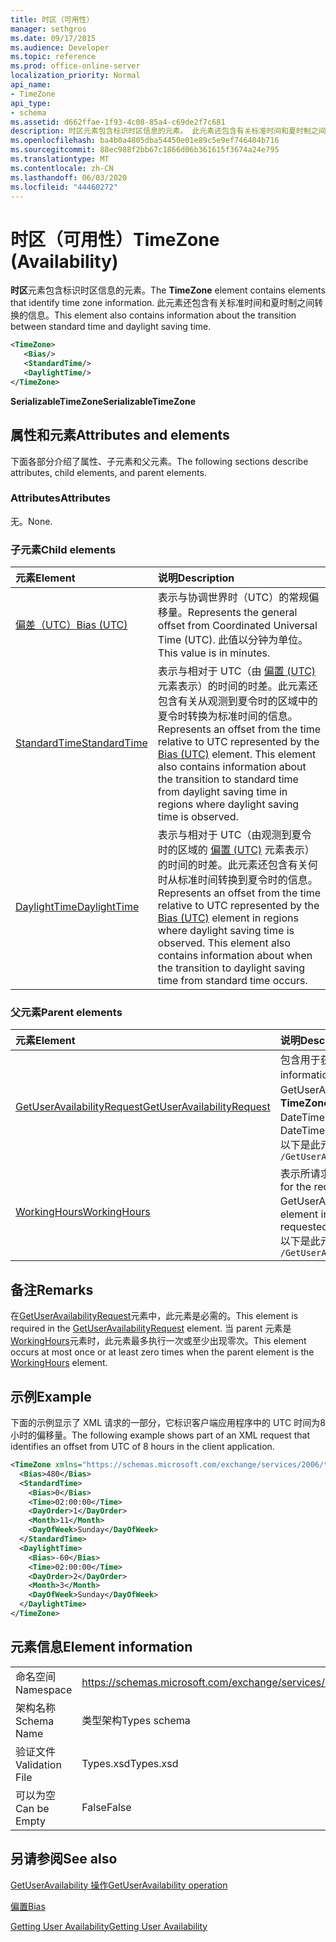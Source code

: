 ```yaml
---
title: 时区（可用性）
manager: sethgros
ms.date: 09/17/2015
ms.audience: Developer
ms.topic: reference
ms.prod: office-online-server
localization_priority: Normal
api_name:
- TimeZone
api_type:
- schema
ms.assetid: d662ffae-1f93-4c08-85a4-c69de2f7c681
description: 时区元素包含标识时区信息的元素。 此元素还包含有关标准时间和夏时制之间转换的信息。
ms.openlocfilehash: ba4b0a4805dba54450e01e89c5e9ef746404b716
ms.sourcegitcommit: 88ec988f2bb67c1866d06b361615f3674a24e795
ms.translationtype: MT
ms.contentlocale: zh-CN
ms.lasthandoff: 06/03/2020
ms.locfileid: "44460272"
---
```

# <a name="timezone-availability"></a><span data-ttu-id="4b565-104">时区（可用性）</span><span class="sxs-lookup"><span data-stu-id="4b565-104">TimeZone (Availability)</span></span>

<span data-ttu-id="4b565-105">**时区**元素包含标识时区信息的元素。</span><span class="sxs-lookup"><span data-stu-id="4b565-105">The **TimeZone** element contains elements that identify time zone information.</span></span> <span data-ttu-id="4b565-106">此元素还包含有关标准时间和夏时制之间转换的信息。</span><span class="sxs-lookup"><span data-stu-id="4b565-106">This element also contains information about the transition between standard time and daylight saving time.</span></span> 
  
```xml
<TimeZone>
   <Bias/>
   <StandardTime/>
   <DaylightTime/>
</TimeZone>
```

 <span data-ttu-id="4b565-107">**SerializableTimeZone**</span><span class="sxs-lookup"><span data-stu-id="4b565-107">**SerializableTimeZone**</span></span>
## <a name="attributes-and-elements"></a><span data-ttu-id="4b565-108">属性和元素</span><span class="sxs-lookup"><span data-stu-id="4b565-108">Attributes and elements</span></span>

<span data-ttu-id="4b565-109">下面各部分介绍了属性、子元素和父元素。</span><span class="sxs-lookup"><span data-stu-id="4b565-109">The following sections describe attributes, child elements, and parent elements.</span></span>
  
### <a name="attributes"></a><span data-ttu-id="4b565-110">Attributes</span><span class="sxs-lookup"><span data-stu-id="4b565-110">Attributes</span></span>

<span data-ttu-id="4b565-111">无。</span><span class="sxs-lookup"><span data-stu-id="4b565-111">None.</span></span>
  
### <a name="child-elements"></a><span data-ttu-id="4b565-112">子元素</span><span class="sxs-lookup"><span data-stu-id="4b565-112">Child elements</span></span>

|<span data-ttu-id="4b565-113">**元素**</span><span class="sxs-lookup"><span data-stu-id="4b565-113">**Element**</span></span>|<span data-ttu-id="4b565-114">**说明**</span><span class="sxs-lookup"><span data-stu-id="4b565-114">**Description**</span></span>|
|:-----|:-----|
|[<span data-ttu-id="4b565-115">偏差（UTC）</span><span class="sxs-lookup"><span data-stu-id="4b565-115">Bias (UTC)</span></span>](bias-utc.md) <br/> |<span data-ttu-id="4b565-116">表示与协调世界时（UTC）的常规偏移量。</span><span class="sxs-lookup"><span data-stu-id="4b565-116">Represents the general offset from Coordinated Universal Time (UTC).</span></span> <span data-ttu-id="4b565-117">此值以分钟为单位。</span><span class="sxs-lookup"><span data-stu-id="4b565-117">This value is in minutes.</span></span>  <br/> |
|[<span data-ttu-id="4b565-118">StandardTime</span><span class="sxs-lookup"><span data-stu-id="4b565-118">StandardTime</span></span>](standardtime.md) <br/> |<span data-ttu-id="4b565-p104">表示与相对于 UTC（由 [偏置 (UTC)](bias-utc.md) 元素表示）的时间的时差。此元素还包含有关从观测到夏令时的区域中的夏令时转换为标准时间的信息。  </span><span class="sxs-lookup"><span data-stu-id="4b565-p104">Represents an offset from the time relative to UTC represented by the [Bias (UTC)](bias-utc.md) element. This element also contains information about the transition to standard time from daylight saving time in regions where daylight saving time is observed.  </span></span><br/> |
|[<span data-ttu-id="4b565-121">DaylightTime</span><span class="sxs-lookup"><span data-stu-id="4b565-121">DaylightTime</span></span>](daylighttime.md) <br/> |<span data-ttu-id="4b565-p105">表示与相对于 UTC（由观测到夏令时的区域的 [偏置 (UTC)](bias-utc.md) 元素表示）的时间的时差。此元素还包含有关何时从标准时间转换到夏令时的信息。  </span><span class="sxs-lookup"><span data-stu-id="4b565-p105">Represents an offset from the time relative to UTC represented by the [Bias (UTC)](bias-utc.md) element in regions where daylight saving time is observed. This element also contains information about when the transition to daylight saving time from standard time occurs.  </span></span><br/> |
   
### <a name="parent-elements"></a><span data-ttu-id="4b565-124">父元素</span><span class="sxs-lookup"><span data-stu-id="4b565-124">Parent elements</span></span>

|<span data-ttu-id="4b565-125">**元素**</span><span class="sxs-lookup"><span data-stu-id="4b565-125">**Element**</span></span>|<span data-ttu-id="4b565-126">**说明**</span><span class="sxs-lookup"><span data-stu-id="4b565-126">**Description**</span></span>|
|:-----|:-----|
|[<span data-ttu-id="4b565-127">GetUserAvailabilityRequest</span><span class="sxs-lookup"><span data-stu-id="4b565-127">GetUserAvailabilityRequest</span></span>](getuseravailabilityrequest.md) <br/> |<span data-ttu-id="4b565-128">包含用于获取用户可用性信息的参数。</span><span class="sxs-lookup"><span data-stu-id="4b565-128">Contains the arguments used to obtain user availability information.</span></span> <span data-ttu-id="4b565-129">这是一个根元素。</span><span class="sxs-lookup"><span data-stu-id="4b565-129">This is a root element.</span></span>  <br/> <span data-ttu-id="4b565-130">GetUserAvailabilityRequest 消息中的**时区**元素表示在其中指定请求中的 DateTime 值的时区。</span><span class="sxs-lookup"><span data-stu-id="4b565-130">The **TimeZone** element in the GetUserAvailabilityRequest message represents the time zone in which the DateTime values in the request are specified.</span></span> <span data-ttu-id="4b565-131">可用性服务返回的日期/时间值也在此时区中。</span><span class="sxs-lookup"><span data-stu-id="4b565-131">The DateTime values returned by the Availability service are also in this time zone.</span></span>  <br/> <span data-ttu-id="4b565-132">以下是此元素的 XPath：</span><span class="sxs-lookup"><span data-stu-id="4b565-132">The following is the XPath to this element:</span></span>  <br/>  `/GetUserAvailabilityRequest` <br/> |
|[<span data-ttu-id="4b565-133">WorkingHours</span><span class="sxs-lookup"><span data-stu-id="4b565-133">WorkingHours</span></span>](workinghours-ex15websvcsotherref.md) <br/> |<span data-ttu-id="4b565-134">表示所请求的邮箱用户的时区设置和工作时间。</span><span class="sxs-lookup"><span data-stu-id="4b565-134">Represents the time zone settings and working hours for the requested mailbox user.</span></span>  <br/> <span data-ttu-id="4b565-135">GetUserAvailabilityResponse 消息中的**时区**元素表示请求的邮箱用户的时区设置。</span><span class="sxs-lookup"><span data-stu-id="4b565-135">The **TimeZone** element in the GetUserAvailabilityResponse message represents the time zone settings of the requested mailbox user.</span></span>  <br/> <span data-ttu-id="4b565-136">以下是此元素的 XPath：</span><span class="sxs-lookup"><span data-stu-id="4b565-136">The following is the XPath to this element:</span></span>  <br/>  `/GetUserAvailabilityResponse/FreeBusyResponseArray/FreeBusyResponse/FreeBusyView/WorkingHours` <br/> |
   
## <a name="remarks"></a><span data-ttu-id="4b565-137">备注</span><span class="sxs-lookup"><span data-stu-id="4b565-137">Remarks</span></span>

<span data-ttu-id="4b565-138">在[GetUserAvailabilityRequest](getuseravailabilityrequest.md)元素中，此元素是必需的。</span><span class="sxs-lookup"><span data-stu-id="4b565-138">This element is required in the [GetUserAvailabilityRequest](getuseravailabilityrequest.md) element.</span></span> <span data-ttu-id="4b565-139">当 parent 元素是[WorkingHours](workinghours-ex15websvcsotherref.md)元素时，此元素最多执行一次或至少出现零次。</span><span class="sxs-lookup"><span data-stu-id="4b565-139">This element occurs at most once or at least zero times when the parent element is the [WorkingHours](workinghours-ex15websvcsotherref.md) element.</span></span> 
  
## <a name="example"></a><span data-ttu-id="4b565-140">示例</span><span class="sxs-lookup"><span data-stu-id="4b565-140">Example</span></span>

<span data-ttu-id="4b565-141">下面的示例显示了 XML 请求的一部分，它标识客户端应用程序中的 UTC 时间为8小时的偏移量。</span><span class="sxs-lookup"><span data-stu-id="4b565-141">The following example shows part of an XML request that identifies an offset from UTC of 8 hours in the client application.</span></span>
  
```XML
<TimeZone xmlns="https://schemas.microsoft.com/exchange/services/2006/types">
  <Bias>480</Bias>
  <StandardTime>
    <Bias>0</Bias>
    <Time>02:00:00</Time>
    <DayOrder>1</DayOrder>
    <Month>11</Month>
    <DayOfWeek>Sunday</DayOfWeek>
  </StandardTime>
  <DaylightTime>
    <Bias>-60</Bias>
    <Time>02:00:00</Time>
    <DayOrder>2</DayOrder>
    <Month>3</Month>
    <DayOfWeek>Sunday</DayOfWeek>
  </DaylightTime>
</TimeZone>
```

## <a name="element-information"></a><span data-ttu-id="4b565-142">元素信息</span><span class="sxs-lookup"><span data-stu-id="4b565-142">Element information</span></span>

|||
|:-----|:-----|
|<span data-ttu-id="4b565-143">命名空间</span><span class="sxs-lookup"><span data-stu-id="4b565-143">Namespace</span></span>  <br/> |https://schemas.microsoft.com/exchange/services/2006/types  <br/> |
|<span data-ttu-id="4b565-144">架构名称</span><span class="sxs-lookup"><span data-stu-id="4b565-144">Schema Name</span></span>  <br/> |<span data-ttu-id="4b565-145">类型架构</span><span class="sxs-lookup"><span data-stu-id="4b565-145">Types schema</span></span>  <br/> |
|<span data-ttu-id="4b565-146">验证文件</span><span class="sxs-lookup"><span data-stu-id="4b565-146">Validation File</span></span>  <br/> |<span data-ttu-id="4b565-147">Types.xsd</span><span class="sxs-lookup"><span data-stu-id="4b565-147">Types.xsd</span></span>  <br/> |
|<span data-ttu-id="4b565-148">可以为空</span><span class="sxs-lookup"><span data-stu-id="4b565-148">Can be Empty</span></span>  <br/> |<span data-ttu-id="4b565-149">False</span><span class="sxs-lookup"><span data-stu-id="4b565-149">False</span></span>  <br/> |
   
## <a name="see-also"></a><span data-ttu-id="4b565-150">另请参阅</span><span class="sxs-lookup"><span data-stu-id="4b565-150">See also</span></span>



[<span data-ttu-id="4b565-151">GetUserAvailability 操作</span><span class="sxs-lookup"><span data-stu-id="4b565-151">GetUserAvailability operation</span></span>](getuseravailability-operation.md)
  
[<span data-ttu-id="4b565-152">偏置</span><span class="sxs-lookup"><span data-stu-id="4b565-152">Bias</span></span>](bias.md)


[<span data-ttu-id="4b565-153">Getting User Availability</span><span class="sxs-lookup"><span data-stu-id="4b565-153">Getting User Availability</span></span>](https://msdn.microsoft.com/library/d4133fcb-9b0f-4e6b-aadf-a389da83516a%28Office.15%29.aspx)

